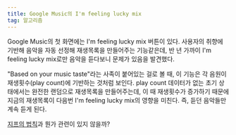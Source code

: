 ```yaml
---
title: Google Music의 I'm feeling lucky mix
tag: 알고리즘
---
```

Google Music의 첫 화면에는 I'm feeling lucky mix 버튼이 있다.
사용자의 취향에 기반해 음악을 자동 선정해 재생목록을 만들어주는 기능같은데, 반 년 가까이 I'm feeling lucky mix로만 음악을 듣다보니 문제가 있음을 발견했다.

"Based on your music taste"라는 사족이 붙어있는 걸로 볼 때, 이 기능은 각 음원이 재생횟수(play count)에 기반하는 것처럼 보인다. play count 데이터가 없는 초기 상태에서는 완전한 랜덤으로 재생목록을 만들어주는데, 이 때 재생횟수가 증가하기 때문에 지금의 재생목록이 다음번 I'm feeling lucky mix의 영향을 미친다. 즉, 듣던 음악들만 계속 듣게 된다.

[지프의 법칙](https://ko.wikipedia.org/wiki/%EC%A7%80%ED%94%84%EC%9D%98_%EB%B2%95%EC%B9%99)과 뭔가 관련이 있지 않을까?

